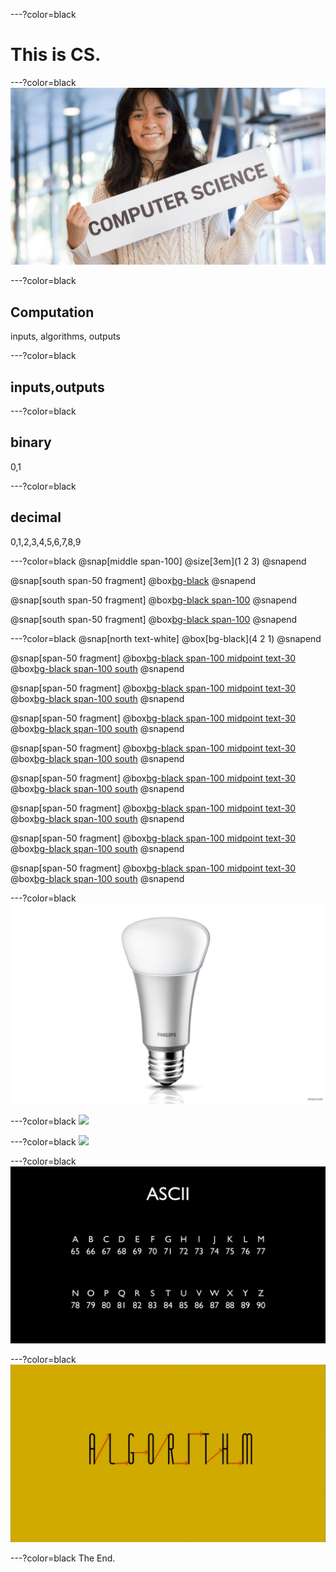 ---?color=black
# This is CS.

---?color=black
![](assets/CS_bg.png)

---?color=black
## Computation
inputs, algorithms, outputs

---?color=black
## inputs,outputs

---?color=black
## binary
0,1

---?color=black
## decimal
0,1,2,3,4,5,6,7,8,9

---?color=black
@snap[middle span-100]
@size[3em](1   2   3)
@snapend

@snap[south span-50 fragment]
@box[bg-black](100x1+10x2+1x3)
@snapend

@snap[south span-50 fragment]
@box[bg-black span-100](100+20+3)
@snapend

@snap[south span-50 fragment]
@box[bg-black span-100](123)
@snapend

---?color=black
@snap[north text-white]
@box[bg-black](4  2  1)
@snapend

@snap[span-50 fragment]
@box[bg-black span-100 midpoint text-30](000)
@box[bg-black span-100 south](0)
@snapend

@snap[span-50 fragment]
@box[bg-black span-100 midpoint text-30](001)
@box[bg-black span-100 south](1)
@snapend

@snap[span-50 fragment]
@box[bg-black span-100 midpoint text-30](010)
@box[bg-black span-100 south](2)
@snapend

@snap[span-50 fragment]
@box[bg-black span-100 midpoint text-30](011)
@box[bg-black span-100 south](3)
@snapend

@snap[span-50 fragment]
@box[bg-black span-100 midpoint text-30](100)
@box[bg-black span-100 south](4)
@snapend

@snap[span-50 fragment]
@box[bg-black span-100 midpoint text-30](101)
@box[bg-black span-100 south](5)
@snapend

@snap[span-50 fragment]
@box[bg-black span-100 midpoint text-30](110)
@box[bg-black span-100 south](6)
@snapend

@snap[span-50 fragment]
@box[bg-black span-100 midpoint text-30](111)
@box[bg-black span-100 south](7)
@snapend

---?color=black
![](assets/bulb.png)

---?color=black
![](assets/rooms.png)

---?color=black
![](assets/0010010.png)

---?color=black
![](assets/ASCII.png)

---?color=black
![](assets/Algorithm.png)

---?color=black
The End.
